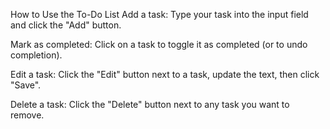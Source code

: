 How to Use the To-Do List
Add a task:
Type your task into the input field and click the "Add" button.

Mark as completed:
Click on a task to toggle it as completed (or to undo completion).

Edit a task:
Click the "Edit" button next to a task, update the text, then click "Save".

Delete a task:
Click the "Delete" button next to any task you want to remove.
